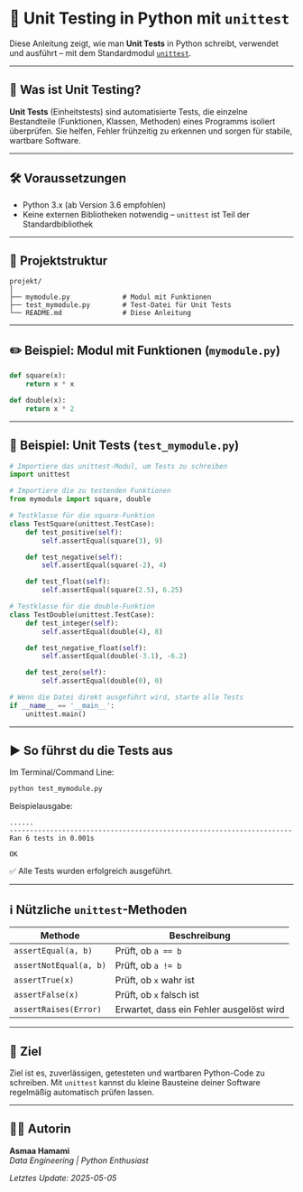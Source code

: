 # 🧪 Unit Testing in Python mit `unittest`

Diese Anleitung zeigt, wie man **Unit Tests** in Python schreibt, verwendet und ausführt – mit dem Standardmodul [`unittest`](https://docs.python.org/3/library/unittest.html).

---

## 📌 Was ist Unit Testing?

**Unit Tests** (Einheitstests) sind automatisierte Tests, die einzelne Bestandteile (Funktionen, Klassen, Methoden) eines Programms isoliert überprüfen. Sie helfen, Fehler frühzeitig zu erkennen und sorgen für stabile, wartbare Software.

---

## 🛠️ Voraussetzungen

- Python 3.x (ab Version 3.6 empfohlen)
- Keine externen Bibliotheken notwendig – `unittest` ist Teil der Standardbibliothek

---

## 📁 Projektstruktur

```
projekt/
│
├── mymodule.py             # Modul mit Funktionen
├── test_mymodule.py        # Test-Datei für Unit Tests
└── README.md               # Diese Anleitung
```

---

## ✏️ Beispiel: Modul mit Funktionen (`mymodule.py`)

```python
def square(x):
    return x * x

def double(x):
    return x * 2
```

---

## 🧪 Beispiel: Unit Tests (`test_mymodule.py`)

```python
# Importiere das unittest-Modul, um Tests zu schreiben
import unittest

# Importiere die zu testenden Funktionen
from mymodule import square, double

# Testklasse für die square-Funktion
class TestSquare(unittest.TestCase):
    def test_positive(self):
        self.assertEqual(square(3), 9)

    def test_negative(self):
        self.assertEqual(square(-2), 4)

    def test_float(self):
        self.assertEqual(square(2.5), 6.25)

# Testklasse für die double-Funktion
class TestDouble(unittest.TestCase):
    def test_integer(self):
        self.assertEqual(double(4), 8)

    def test_negative_float(self):
        self.assertEqual(double(-3.1), -6.2)

    def test_zero(self):
        self.assertEqual(double(0), 0)

# Wenn die Datei direkt ausgeführt wird, starte alle Tests
if __name__ == '__main__':
    unittest.main()
```

---

## ▶️ So führst du die Tests aus

Im Terminal/Command Line:

```bash
python test_mymodule.py
```

Beispielausgabe:

```
......
----------------------------------------------------------------------
Ran 6 tests in 0.001s

OK
```

✅ Alle Tests wurden erfolgreich ausgeführt.

---

## ℹ️ Nützliche `unittest`-Methoden

| Methode                    | Beschreibung                                   |
|---------------------------|------------------------------------------------|
| `assertEqual(a, b)`       | Prüft, ob `a == b`                             |
| `assertNotEqual(a, b)`    | Prüft, ob `a != b`                             |
| `assertTrue(x)`           | Prüft, ob `x` wahr ist                         |
| `assertFalse(x)`          | Prüft, ob `x` falsch ist                       |
| `assertRaises(Error)`     | Erwartet, dass ein Fehler ausgelöst wird      |

---

## 🎯 Ziel

Ziel ist es, zuverlässigen, getesteten und wartbaren Python-Code zu schreiben. Mit `unittest` kannst du kleine Bausteine deiner Software regelmäßig automatisch prüfen lassen.

---

## 👩‍💻 Autorin

**Asmaa Hamami**  
*Data Engineering | Python Enthusiast*

*Letztes Update: 2025-05-05*
